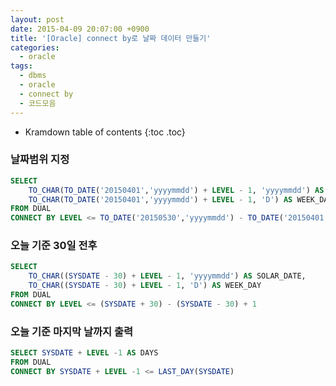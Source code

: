 ```yaml
---
layout: post
date: 2015-04-09 20:07:00 +0900
title: '[Oracle] connect by로 날짜 데이터 만들기'
categories:
  - oracle
tags:
  - dbms
  - oracle
  - connect by
  - 코드모음
---
```


* Kramdown table of contents
{:toc .toc}

### 날짜범위 지정

```sql
SELECT
    TO_CHAR(TO_DATE('20150401','yyyymmdd') + LEVEL - 1, 'yyyymmdd') AS SOLAR_DATE,
    TO_CHAR(TO_DATE('20150401','yyyymmdd') + LEVEL - 1, 'D') AS WEEK_DAY
FROM DUAL
CONNECT BY LEVEL <= TO_DATE('20150530','yyyymmdd') - TO_DATE('20150401','yyyymmdd') + 1
```

### 오늘 기준 30일 전후

```sql
SELECT
    TO_CHAR((SYSDATE - 30) + LEVEL - 1, 'yyyymmdd') AS SOLAR_DATE,
    TO_CHAR((SYSDATE - 30) + LEVEL - 1, 'D') AS WEEK_DAY
FROM DUAL
CONNECT BY LEVEL <= (SYSDATE + 30) - (SYSDATE - 30) + 1
```

### 오늘 기준 마지막 날까지 출력

```sql
SELECT SYSDATE + LEVEL -1 AS DAYS
FROM DUAL
CONNECT BY SYSDATE + LEVEL -1 <= LAST_DAY(SYSDATE)
```
